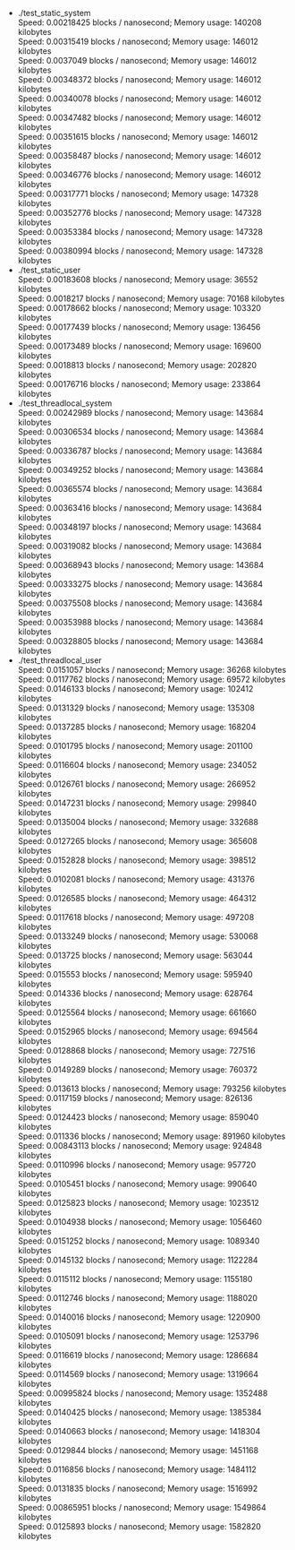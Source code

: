 + ./test_static_system  
Speed: 0.00218425 blocks / nanosecond; Memory usage: 140208 kilobytes  
Speed: 0.00315419 blocks / nanosecond; Memory usage: 146012 kilobytes  
Speed: 0.0037049 blocks / nanosecond; Memory usage: 146012 kilobytes  
Speed: 0.00348372 blocks / nanosecond; Memory usage: 146012 kilobytes  
Speed: 0.00340078 blocks / nanosecond; Memory usage: 146012 kilobytes  
Speed: 0.00347482 blocks / nanosecond; Memory usage: 146012 kilobytes  
Speed: 0.00351615 blocks / nanosecond; Memory usage: 146012 kilobytes  
Speed: 0.00358487 blocks / nanosecond; Memory usage: 146012 kilobytes  
Speed: 0.00346776 blocks / nanosecond; Memory usage: 146012 kilobytes  
Speed: 0.00317771 blocks / nanosecond; Memory usage: 147328 kilobytes  
Speed: 0.00352776 blocks / nanosecond; Memory usage: 147328 kilobytes  
Speed: 0.00353384 blocks / nanosecond; Memory usage: 147328 kilobytes  
Speed: 0.00380994 blocks / nanosecond; Memory usage: 147328 kilobytes  
+ ./test_static_user  
Speed: 0.00183608 blocks / nanosecond; Memory usage: 36552 kilobytes  
Speed: 0.0018217 blocks / nanosecond; Memory usage: 70168 kilobytes  
Speed: 0.00178662 blocks / nanosecond; Memory usage: 103320 kilobytes  
Speed: 0.00177439 blocks / nanosecond; Memory usage: 136456 kilobytes  
Speed: 0.00173489 blocks / nanosecond; Memory usage: 169600 kilobytes  
Speed: 0.0018813 blocks / nanosecond; Memory usage: 202820 kilobytes  
Speed: 0.00176716 blocks / nanosecond; Memory usage: 233864 kilobytes  
+ ./test_threadlocal_system  
Speed: 0.00242989 blocks / nanosecond; Memory usage: 143684 kilobytes  
Speed: 0.00306534 blocks / nanosecond; Memory usage: 143684 kilobytes  
Speed: 0.00336787 blocks / nanosecond; Memory usage: 143684 kilobytes  
Speed: 0.00349252 blocks / nanosecond; Memory usage: 143684 kilobytes  
Speed: 0.00365574 blocks / nanosecond; Memory usage: 143684 kilobytes  
Speed: 0.00363416 blocks / nanosecond; Memory usage: 143684 kilobytes  
Speed: 0.00348197 blocks / nanosecond; Memory usage: 143684 kilobytes  
Speed: 0.00319082 blocks / nanosecond; Memory usage: 143684 kilobytes  
Speed: 0.00368943 blocks / nanosecond; Memory usage: 143684 kilobytes  
Speed: 0.00333275 blocks / nanosecond; Memory usage: 143684 kilobytes  
Speed: 0.00375508 blocks / nanosecond; Memory usage: 143684 kilobytes  
Speed: 0.00353988 blocks / nanosecond; Memory usage: 143684 kilobytes  
Speed: 0.00328805 blocks / nanosecond; Memory usage: 143684 kilobytes  
+ ./test_threadlocal_user  
Speed: 0.0151057 blocks / nanosecond; Memory usage: 36268 kilobytes  
Speed: 0.0117762 blocks / nanosecond; Memory usage: 69572 kilobytes  
Speed: 0.0146133 blocks / nanosecond; Memory usage: 102412 kilobytes  
Speed: 0.0131329 blocks / nanosecond; Memory usage: 135308 kilobytes  
Speed: 0.0137285 blocks / nanosecond; Memory usage: 168204 kilobytes  
Speed: 0.0101795 blocks / nanosecond; Memory usage: 201100 kilobytes  
Speed: 0.0116604 blocks / nanosecond; Memory usage: 234052 kilobytes  
Speed: 0.0126761 blocks / nanosecond; Memory usage: 266952 kilobytes  
Speed: 0.0147231 blocks / nanosecond; Memory usage: 299840 kilobytes  
Speed: 0.0135004 blocks / nanosecond; Memory usage: 332688 kilobytes  
Speed: 0.0127265 blocks / nanosecond; Memory usage: 365608 kilobytes  
Speed: 0.0152828 blocks / nanosecond; Memory usage: 398512 kilobytes  
Speed: 0.0102081 blocks / nanosecond; Memory usage: 431376 kilobytes  
Speed: 0.0126585 blocks / nanosecond; Memory usage: 464312 kilobytes  
Speed: 0.0117618 blocks / nanosecond; Memory usage: 497208 kilobytes  
Speed: 0.0133249 blocks / nanosecond; Memory usage: 530068 kilobytes  
Speed: 0.013725 blocks / nanosecond; Memory usage: 563044 kilobytes  
Speed: 0.015553 blocks / nanosecond; Memory usage: 595940 kilobytes  
Speed: 0.014336 blocks / nanosecond; Memory usage: 628764 kilobytes  
Speed: 0.0125564 blocks / nanosecond; Memory usage: 661660 kilobytes  
Speed: 0.0152965 blocks / nanosecond; Memory usage: 694564 kilobytes  
Speed: 0.0128868 blocks / nanosecond; Memory usage: 727516 kilobytes  
Speed: 0.0149289 blocks / nanosecond; Memory usage: 760372 kilobytes  
Speed: 0.013613 blocks / nanosecond; Memory usage: 793256 kilobytes  
Speed: 0.0117159 blocks / nanosecond; Memory usage: 826136 kilobytes  
Speed: 0.0124423 blocks / nanosecond; Memory usage: 859040 kilobytes  
Speed: 0.011336 blocks / nanosecond; Memory usage: 891960 kilobytes  
Speed: 0.00843113 blocks / nanosecond; Memory usage: 924848 kilobytes  
Speed: 0.0110996 blocks / nanosecond; Memory usage: 957720 kilobytes  
Speed: 0.0105451 blocks / nanosecond; Memory usage: 990640 kilobytes  
Speed: 0.0125823 blocks / nanosecond; Memory usage: 1023512 kilobytes  
Speed: 0.0104938 blocks / nanosecond; Memory usage: 1056460 kilobytes  
Speed: 0.0151252 blocks / nanosecond; Memory usage: 1089340 kilobytes  
Speed: 0.0145132 blocks / nanosecond; Memory usage: 1122284 kilobytes  
Speed: 0.0115112 blocks / nanosecond; Memory usage: 1155180 kilobytes  
Speed: 0.0112746 blocks / nanosecond; Memory usage: 1188020 kilobytes  
Speed: 0.0140016 blocks / nanosecond; Memory usage: 1220900 kilobytes  
Speed: 0.0105091 blocks / nanosecond; Memory usage: 1253796 kilobytes  
Speed: 0.0116619 blocks / nanosecond; Memory usage: 1286684 kilobytes  
Speed: 0.0114569 blocks / nanosecond; Memory usage: 1319664 kilobytes  
Speed: 0.00995824 blocks / nanosecond; Memory usage: 1352488 kilobytes  
Speed: 0.0140425 blocks / nanosecond; Memory usage: 1385384 kilobytes  
Speed: 0.0140663 blocks / nanosecond; Memory usage: 1418304 kilobytes  
Speed: 0.0129844 blocks / nanosecond; Memory usage: 1451168 kilobytes  
Speed: 0.0116856 blocks / nanosecond; Memory usage: 1484112 kilobytes  
Speed: 0.0131835 blocks / nanosecond; Memory usage: 1516992 kilobytes  
Speed: 0.00865951 blocks / nanosecond; Memory usage: 1549864 kilobytes  
Speed: 0.0125893 blocks / nanosecond; Memory usage: 1582820 kilobytes  
